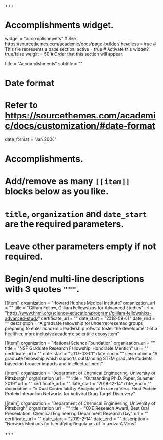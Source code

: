 +++
# Accomplishments widget.
widget = "accomplishments"  # See https://sourcethemes.com/academic/docs/page-builder/
headless = true  # This file represents a page section.
active = true  # Activate this widget? true/false
weight = 50  # Order that this section will appear.

title = "Accomplish&shy;ments"
subtitle = ""

# Date format
#   Refer to https://sourcethemes.com/academic/docs/customization/#date-format
date_format = "Jan 2006"

# Accomplishments.
#   Add/remove as many `[[item]]` blocks below as you like.
#   `title`, `organization` and `date_start` are the required parameters.
#   Leave other parameters empty if not required.
#   Begin/end multi-line descriptions with 3 quotes `"""`.

[[item]]
  organization = "Howard Hughes Medical Institute"
  organization_url = ""
  title = "Gilliam Fellow, Gilliam Fellowships for Advanced Studies"
  url = "https://www.hhmi.org/science-education/programs/gilliam-fellowships-advanced-study"
  certificate_url = ""
  date_start = "2018-09-01"
  date_end = ""
  description = "A graduate fellowship for underrepresented groups preparing to enter academic leadership roles to foster the development of a healthier, more inclusive academic scientific ecosystem"

[[item]]
  organization = "National Science Foundation"
  organization_url = ""
  title = "NSF Graduate Research Fellowship, Honorable Mention"
  url = ""
  certificate_url = ""
  date_start = "2017-03-01"
  date_end = ""
  description = "A graduate fellowship which supports outstanding STEM graduate students based on broader impacts and intellectual merit"
  
[[item]]
  organization = "Department of Chemical Engineering, University of Pittsburgh"
  organization_url = ""
  title = "Outstanding Ph.D. Paper, Summer 2019"
  url = ""
  certificate_url = ""
  date_start = "2019-12-14"
  date_end = ""
  description = "A Dual Controllability Analysis of In uenza Virus-Host Protein-Protein Interaction Networks for Antiviral Drug Target Discovery"

[[item]]
  organization = "Department of Chemical Engineering, University of Pittsburgh"
  organization_url = ""
  title = "OXE Research Award, Best Oral Presentation, Chemical Engineering Department Research Day"
  url = ""
  certificate_url = ""
  date_start = "2019-2-14"
  date_end = ""
  description = ”Network Methods for Identifying Regulators of In uenza A Virus”

+++
